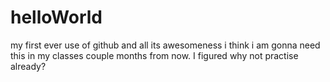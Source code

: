# helloWorld
my first ever use of github and all its awesomeness
i think i am gonna need this in my classes  couple months from now. 
I figured why not practise already?
